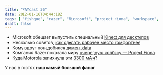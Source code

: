 ```yaml
---
title: "PAYcast 36"
date: 2012-01-16T04:44:18Z
tags: [ "fishque", "razer", "Microsoft", "project fiona", "workspace", "PAYcast", "WolframAlpha", "Motorola", "Kinect" ]
draft: false
---
```

<ul>
<li>Microsoft обещает выпустить специальный <a href="http://habrahabr.ru/blogs/microsoft/135959/" target="_blank">Kinect для десктопов</a></li>
<li>Несколько советов, <a href="http://blogs.hbr.org/cs/2012/01/how_to_make_a_bad_workspace_wo.html" target="_blank">как сделать рабочее место комфортнее</a></li>
<li>Кому вдруг понадобился <a href="http://blog.stephenwolfram.com/2012/01/a-data-top-level-internet-domain/" target="_blank">домен .data</a></li>
<li>Компания Razer показала миру <a href="http://habrahabr.ru/blogs/gadgets/136002/" target="_blank">очередную колбасу &#8212; Project Fiona</a></li>
<li>Куда Motorola запихнула эти <a href="http://www.motorola.com/Consumers/US-EN/Consumer-Product-and-Services/Mobile-Phones/ci.DROID-RAZR-MAXX-by-MOTOROLA-US-EN.alt#anchor" target="_blank">3300 мА·ч</a>?</li>
</ul>
<p>У нас в гостях <strong>наш самый большой фанат</strong></p>

     